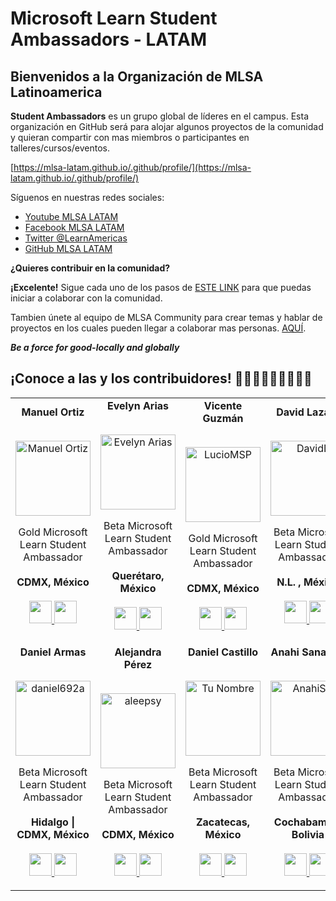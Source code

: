 # Microsoft Learn Student Ambassadors - LATAM
## Bienvenidos a la Organización de MLSA Latinoamerica
**Student Ambassadors** es un grupo global de líderes en el campus. Esta organización en GitHub será para alojar algunos proyectos de la comunidad  y quieran compartir con mas miembros o participantes en talleres/cursos/eventos.

[https://mlsa-latam.github.io/.github/profile/](https://mlsa-latam.github.io/.github/profile/)

Síguenos en nuestras redes sociales:
- [Youtube MLSA LATAM](https://www.youtube.com/channel/UCmbg8KGKWJpiyn2OHyq2iBg)
- [Facebook MLSA LATAM](https://www.facebook.com/MSFTStudentAmbassadorsAmericas)
- [Twitter @LearnAmericas](https://twitter.com/LearnAmericas)
- [GitHub MLSA LATAM](https://github.com/MLSA-LATAM)

**¿Quieres contribuir en la comunidad?**

**¡Excelente!**
Sigue cada uno de los pasos de [ESTE LINK](https://github.com/MLSA-LATAM/Contribute_MLSA_LATAM_Spanish) para que puedas iniciar a colaborar con la comunidad.

Tambien únete al equipo de MLSA Community para crear temas y hablar de proyectos en los cuales pueden llegar a colaborar mas personas. [AQUÍ](https://github.com/orgs/MLSA-LATAM/teams/mlsa-community).

***Be a force for good-locally and globally***
## ¡Conoce a las y los contribuidores! 👩🏻‍💻👩🏻‍💻👩🏻‍💻
<table align="center">
  <tr align="center">
    <td>
      <strong>Manuel Ortiz</strong>
      <p align="center">
        <br>
        <a href="https://www.instagram.com/manuosmx/">
          <img src="https://avatars.githubusercontent.com/u/42986813?v=4"  height="120" alt="Manuel Ortiz">
        </a>
      </p>
      <p align="center">
        Gold Microsoft<br>Learn Student Ambassador<br>
        <br><strong>CDMX, México</strong><br>
        <br>
        <a href="https://github.com/ManuOSMx">
          <img src="http://www.iconninja.com/files/241/825/211/round-collaboration-social-github-code-circle-network-icon.svg" width="36" height = "36"/>
        </a>
        <a href="https://www.linkedin.com/in/manuosmx/">
          <img src="http://www.iconninja.com/files/863/607/751/network-linkedin-social-connection-circular-circle-media-icon.svg" width="36" height="36"/>
        </a>
      </p>
    </td>
    <td>
      <strong>Evelyn Arias</strong>
      <p align="center">
        <br>
        <a href="https://www.instagram.com/evelyn.ariasv/">
          <img src="https://avatars.githubusercontent.com/u/56201433?v=4"  height="120" alt="Evelyn Arias">
        </a>
      </p>
      <p align="center">
        Beta Microsoft<br>Learn Student Ambassador<br>
        <br><strong>Querétaro, México</strong><br>
        <br>
        <a href="https://github.com/earias12">
          <img src="http://www.iconninja.com/files/241/825/211/round-collaboration-social-github-code-circle-network-icon.svg" width="36" height = "36"/>
        </a>
        <a href="https://www.linkedin.com/in/evelynariasv/">
          <img src="http://www.iconninja.com/files/863/607/751/network-linkedin-social-connection-circular-circle-media-icon.svg" width="36" height="36"/>
        </a>
      </p>
    </td>
    <td>
      <strong>Vicente Guzmán</strong>
      <p align="center">
        <br>
        <a href="https://twitter.com/luciomsp">
          <img src="https://avatars.githubusercontent.com/u/6353852?v=4"  height="120" alt="LucioMSP">
        </a>
      </p>
      <p align="center">
        Gold Microsoft<br>Learn Student Ambassador<br>
        <br><strong>CDMX, México</strong><br>
        <br>
        <a href="https://github.com/LucioMSP">
          <img src="http://www.iconninja.com/files/241/825/211/round-collaboration-social-github-code-circle-network-icon.svg" width="36" height = "36"/>
        </a>
        <a href="https://www.linkedin.com/in/vggl01/">
          <img src="http://www.iconninja.com/files/863/607/751/network-linkedin-social-connection-circular-circle-media-icon.svg" width="36" height="36"/>
        </a>
      </p>
    </td>
    <td>
      <strong>David Lazaro</strong>
      <p align="center">
        <br>
        <a href="https://www.instagram.com/davidlazarof/">
          <img src="https://avatars.githubusercontent.com/u/57787993?v=4"  height="120" alt="DavidL">
        </a>
      </p>
      <p align="center">
        Beta Microsoft<br>Learn Student Ambassador<br>
        <br><strong>N.L. , México</strong><br>
        <br>
        <a href="https://github.com/David-Lazaro-Fernandez">
          <img src="http://www.iconninja.com/files/241/825/211/round-collaboration-social-github-code-circle-network-icon.svg" width="36" height = "36"/>
        </a>
        <a href="https://www.linkedin.com/in/vggl01/">
          <img src="http://www.iconninja.com/files/863/607/751/network-linkedin-social-connection-circular-circle-media-icon.svg" width="36" height="36"/>
        </a>
      </p>
    </td>
  </tr>
  <tr align="center">
  <td>
      <strong>Daniel Armas</strong>
      <p align="center">
        <br>
        <a href="https://www.instagram.com/daniel692a/">
          <img src="https://avatars.githubusercontent.com/u/50346756?v=4"  height="120" alt="daniel692a">
        </a>
      </p>
      <p align="center">
        Beta Microsoft<br>Learn Student Ambassador<br>
        <br><strong>Hidalgo | CDMX, México</strong><br>
        <br>
        <a href="https://github.com/daniel692a">
          <img src="http://www.iconninja.com/files/241/825/211/round-collaboration-social-github-code-circle-network-icon.svg" width="36" height = "36"/>
        </a>
        <a href="https://www.linkedin.com/in/daniel692a">
          <img src="http://www.iconninja.com/files/863/607/751/network-linkedin-social-connection-circular-circle-media-icon.svg" width="36" height="36"/>
        </a>
      </p>
    </td>
    <td>
      <strong>Alejandra Pérez</strong>
      <p align="center">
        <br>
        <a href="https://twitter.com/_aleepsy">
          <img src="https://avatars.githubusercontent.com/u/7855169?v=4"  height="120" alt="aleepsy">
        </a>
      </p>
      <p align="center">
        Beta Microsoft<br> Learn Student Ambassador<br>
        <br><strong>CDMX, México</strong><br>
        <br>
        <a href="https://github.com/aleepsy">
          <img src="http://www.iconninja.com/files/241/825/211/round-collaboration-social-github-code-circle-network-icon.svg" width="36" height = "36"/>
        </a>
        <a href="https://www.linkedin.com/in/apcastillo/">
          <img src="http://www.iconninja.com/files/863/607/751/network-linkedin-social-connection-circular-circle-media-icon.svg" width="36" height="36"/>
        </a>
      </p>
    </td>
    <td>
      <strong>Daniel Castillo</strong>
      <p align="center">
        <br>
        <a href="https://www.softwareengdanielcasmx.me">
          <img src="https://avatars.githubusercontent.com/u/60952744?s=400&u=0b8c6478647af6545c574ad2fbb34308fe982ca6&v=4"  height="120" alt="Tu Nombre">
        </a>
      </p>
      <p align="center">
        Beta Microsoft<br> Learn Student Ambassador<br>
        <br><strong>Zacatecas, México</strong><br>
        <br>
        <a href="https://github.com/AMCDanyMX">
          <img src="http://www.iconninja.com/files/241/825/211/round-collaboration-social-github-code-circle-network-icon.svg" width="36" height = "36"/>
        </a>
        <a href="https://www.linkedin.com/in/danielmcastillo/">
          <img src="http://www.iconninja.com/files/863/607/751/network-linkedin-social-connection-circular-circle-media-icon.svg" width="36" height="36"/>
        </a>
      </p>
    </td>
    <td>
      <strong>Anahi Sanabria</strong>
      <p align="center">
        <br>
        <a href="https://www.instagram.com/anahi_s.u/">
          <img src="https://avatars.githubusercontent.com/u/81058245?v=4"  height="120" alt="AnahiSU">
        </a>
      </p>
      <p align="center">
        Beta Microsoft<br>Learn Student Ambassador<br>
        <br><strong>Cochabamba, Bolivia</strong><br>
        <br>
        <a href="https://github.com/AnahiSU">
          <img src="http://www.iconninja.com/files/241/825/211/round-collaboration-social-github-code-circle-network-icon.svg" width="36" height = "36"/>
        </a>
        <a href="https://www.linkedin.com/in/anah%C3%AD-sanabria-ugarte-5225a0211/">
          <img src="http://www.iconninja.com/files/863/607/751/network-linkedin-social-connection-circular-circle-media-icon.svg" width="36" height="36"/>
        </a>
      </p>
    </td>
    <!-- Justo arriba de esta línea y debajo del </td> anterior, Inserta el <td> con tus datos -->
  </tr>
  <tr align="center">
  </tr>
  <!-- P.D: Si ya son 4 personas en una fila, agregar otro <tr align="center"></tr> justo arriba de esta linea y seguir los mismas instrucciones de los <td>. Para que no se vea amontonado. -->
</table>
